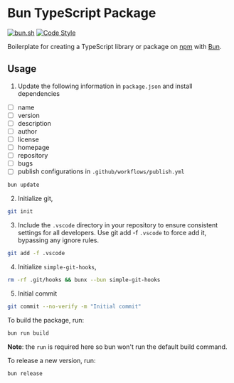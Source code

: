 # Bun TypeScript Package

<p>
  <a href="https://bun.sh">
    <img
      alt="bun.sh"
      src="https://img.shields.io/badge/Bun-%23000000.svg?style=flat-square&logo=bun&logoColor=white"></a>
  <a href="https://github.com/antfu/eslint-config">
    <img
      alt="Code Style"
      src="https://antfu.me/badge-code-style.svg"></a>
</p>

Boilerplate for creating a TypeScript library or package on [npm](https://www.npmjs.com/) with [Bun](https://bun.sh).

## Usage

1. Update the following information in `package.json` and install dependencies

- [ ] name
- [ ] version
- [ ] description
- [ ] author
- [ ] license
- [ ] homepage
- [ ] repository
- [ ] bugs
- [ ] publish configurations in `.github/workflows/publish.yml`

```bash
bun update
```

2. Initialize git,

```bash
git init
```

3. Include the `.vscode` directory in your repository to ensure consistent settings for all developers. Use git add -f `.vscode` to force add it, bypassing any ignore rules.

```bash
git add -f .vscode
```

4. Initialize `simple-git-hooks`,

```bash
rm -rf .git/hooks && bunx --bun simple-git-hooks
```

5. Initial commit

```bash
git commit --no-verify -m "Initial commit"
```

To build the package, run:

```bash
bun run build
```

**Note**: the `run` is required here so bun won't run the default build command.

To release a new version, run:

```bash
bun release
```
